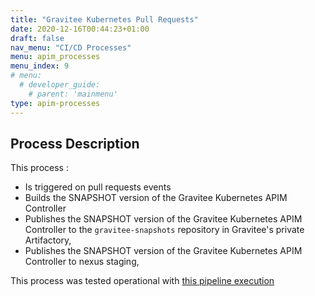 ```yaml
---
title: "Gravitee Kubernetes Pull Requests"
date: 2020-12-16T00:44:23+01:00
draft: false
nav_menu: "CI/CD Processes"
menu: apim_processes
menu_index: 9
# menu:
  # developer_guide:
    # parent: 'mainmenu'
type: apim-processes
---
```


## Process Description

This process :
* Is triggered on pull requests events
* Builds the SNAPSHOT version of the Gravitee Kubernetes APIM Controller
* Publishes the SNAPSHOT version of the Gravitee Kubernetes APIM Controller to the `gravitee-snapshots` repository in Gravitee's private Artifactory,
* Publishes the SNAPSHOT version of the Gravitee Kubernetes APIM Controller to nexus staging,

This process was tested operational with [this pipeline execution](https://app.circleci.com/pipelines/github/gravitee-io/gravitee-kubernetes/78/workflows/46958989-79eb-4085-bb95-445f69d8026d/jobs/161)
